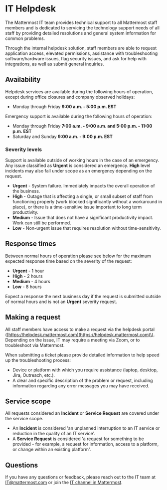# IT Helpdesk

The Mattermost IT team provides technical support to all Mattermost staff members and is dedicated to servicing the technology support needs of all staff by providing detailed resolutions and general system information for common problems.

Through the internal helpdesk solution, staff members are able to request application access, elevated permissions, assistance with troubleshooting software/hardware issues, flag security issues, and ask for help with integrations, as well as submit general inquiries.

## Availability

Helpdesk services are available during the following hours of operation, except during office closures and company observed holidays:

* Monday through Friday **9:00 a.m. - 5:00 p.m. EST**

Emergency support is available during the following hours of operation:

* Monday through Friday **7:00 a.m. - 9:00 a.m. and 5:00 p.m. - 11:00 p.m. EST**
* Saturday and Sunday **9:00 a.m. - 9:00 p.m. EST**

### Severity levels

Support is available outside of working hours in the case of an emergency. Any issue classified as **Urgent** is considered an emergency. **High** level incidents may also fall under scope as an emergency depending on the request.

* **Urgent** - System failure. Immediately impacts the overall operation of the business.
* **High** - Outage that is affecting a single, or small subset of staff from functioning properly \(work blocked significantly without a workaround in place\), or there is a time-sensitive issue important to long term productivity.
* **Medium** - Issue that does not have a significant productivity impact. Work can still be performed.
* **Low** - Non-urgent issue that requires resolution without time-sensitivity.

## Response times

Between normal hours of operation please see below for the maximum expected response time based on the severity of the request:

* **Urgent** - 1 hour
* **High** - 2 hours
* **Medium** - 4 hours
* **Low** - 8 hours

Expect a response the next business day if the request is submitted outside of normal hours and is not an **Urgent** severity request.

## Making a request

All staff members have access to make a request via the helpdesk portal \([https://helpdesk.mattermost.com](https://helpdesk.mattermost.com)\). Depending on the issue, IT may require a meeting via Zoom, or to troubleshoot via Mattermost.

When submitting a ticket please provide detailed information to help speed up the troubleshooting process:

* Device or platform with which you require assistance \(laptop, desktop, Jira, Outreach, etc.\).
* A clear and specific description of the problem or request, including information regarding any error messages you may have received.

## Service scope

All requests considered an **Incident** or **Service Request** are covered under the service scope.

* An **Incident** is considered 'an unplanned interruption to an IT service or reduction in the quality of an IT service'.
* A **Service Request** is considered 'a request for something to be provided - for example, a request for information, access to a platform, or change within an existing platform'.

## Questions

If you have any questions or feedback, please reach out to the IT team at IT@mattermost.com or join the [IT channel in Mattermost](https://community-daily.mattermost.com/private-core/channels/it).


